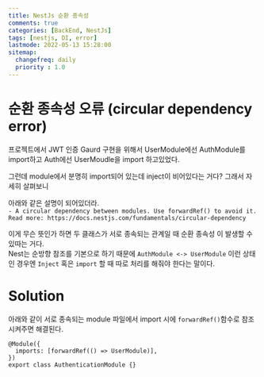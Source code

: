```yaml
---
title: NestJs 순환 종속성
comments: true
categories: [BackEnd, NestJs]
tags: [nestjs, DI, error]
lastmode: 2022-05-13 15:28:00
sitemap:  
  changefreq: daily
  priority : 1.0
---
```


# 순환 종속성 오류 (circular dependency error)

프로젝트에서 JWT 인증 Gaurd 구현을 위해서 UserModule에선 AuthModule를 import하고 Auth에선 UserMoudle을 import 하고있었다.

그런데 module에서 분명히 import되어 있는데 inject이 비어있다는 거다? 그래서 자세히 살펴보니

아래와 같은 설명이 되어있더라.  
`- A circular dependency between modules. Use forwardRef() to avoid it. Read more: https://docs.nestjs.com/fundamentals/circular-dependency`

이게 무슨 뜻인가 하면 두 클래스가 서로 종속되는 관계일 때 순환 종속성 이 발생할 수 있따는 거다.  
Nest는 순방향 참조를 기본으로 하기 때문에 `AuthModule <-> UserModule` 이런 상태인 경우엔 `Inject` 혹은 `import` 할 때 따로 처리를 해줘야 한다는 말이다.

# Solution

아래와 같이 서로 종속되는 module 파일에서 import 시에 `forwardRef()`함수로 참조시켜주면 해결된다.

```TS
@Module({
  imports: [forwardRef(() => UserModule)],
})
export class AuthenticationModule {}
```
